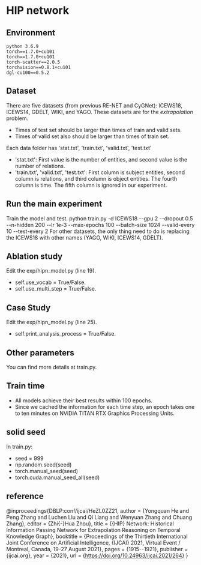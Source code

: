# HIP network

## Environment
    python 3.6.9
    torch==1.7.0+cu101
    torch==1.7.0+cu101
    torch-scatter==2.0.5
    torchvision==0.8.1+cu101
    dgl-cu100==0.5.2

## Dataset
There are five datasets (from previous RE-NET and CyGNet): ICEWS18, ICEWS14, GDELT, WIKI, and YAGO. 
These datasets are for the *extrapolation* problem. 
- Times of test set should be larger than times of train and valid sets. 
- Times of valid set also should be larger than times of train set.

Each data folder has 'stat.txt', 'train.txt', 'valid.txt', 'test.txt'
- 'stat.txt': First value is the number of entities, and second value is the number of relations.
- 'train.txt', 'valid.txt', 'test.txt': First column is subject entities, second column is relations, and third column is object entities. The fourth column is time. The fifth column is ignored in our experiment.

## Run the main experiment
Train the model and test.
python train.py -d ICEWS18 --gpu 2 --dropout 0.5 --n-hidden 200 --lr 1e-3 --max-epochs 100 --batch-size 1024 --valid-every 10 --test-every 2
For other datasets, the only thing need to do is replacing the ICEWS18 with other names (YAGO, WIKI, ICEWS14, GDELT).

## Ablation study
Edit the exp/hipn_model.py (line 19).
- self.use_vocab = True/False.
- self.use_multi_step = True/False.

## Case Study
Edit the exp/hipn_model.py (line 25).
- self.print_analysis_process = True/False.

## Other parameters
You can find more details at train.py.

## Train time
- All models achieve their best results within 100 epochs.
- Since we cached the information for each time step, an epoch takes one to ten minutes on NVIDIA TITAN RTX Graphics Processing Units.

## solid seed
In train.py:
- seed = 999
- np.random.seed(seed)
- torch.manual_seed(seed)
- torch.cuda.manual_seed_all(seed)

## reference
@inproceedings{DBLP:conf/ijcai/HeZL0ZZ21,
  author    = {Yongquan He and
               Peng Zhang and
               Luchen Liu and
               Qi Liang and
               Wenyuan Zhang and
               Chuang Zhang},
  editor    = {Zhi{-}Hua Zhou},
  title     = {{HIP} Network: Historical Information Passing Network for Extrapolation
               Reasoning on Temporal Knowledge Graph},
  booktitle = {Proceedings of the Thirtieth International Joint Conference on Artificial
               Intelligence, {IJCAI} 2021, Virtual Event / Montreal, Canada, 19-27
               August 2021},
  pages     = {1915--1921},
  publisher = {ijcai.org},
  year      = {2021},
  url       = {https://doi.org/10.24963/ijcai.2021/264}
}


